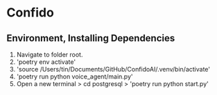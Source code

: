 # Confido

## Environment, Installing Dependencies

1. Navigate to folder root.
2. 'poetry env activate'
3. 'source /Users/tin/Documents/GitHub/ConfidoAI/.venv/bin/activate'
4. 'poetry run python voice_agent/main.py'
5. Open a new terminal > cd postgresql > 'poetry run python start.py'
